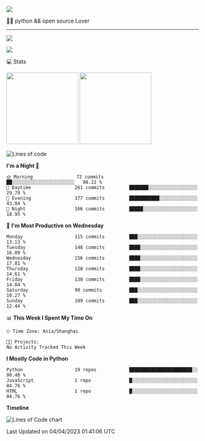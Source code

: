 [![](https://readme-typing-svg.demolab.com?font=Fira+Code&lines=你好,+欢迎光临;Hello,+welcome)](https://git.io/typing-svg)

👨‍💻 python && open source Lover

---

![](https://komarev.com/ghpvc/?username=wu-clan)

![](https://count.getloli.com/get/@:wu-clan?theme=asoul)

💻 Stats

<span><img src="https://github-readme-stats.vercel.app/api?username=wu-clan&count_private=true&show_icons=true" height=188/></span>&nbsp;<span><img src="https://github-readme-stats.vercel.app/api/top-langs/?username=wu-clan&layout=compact&langs_count=5card_width=466" height=188/></span>

<!--START_SECTION:waka-->
![Lines of code](https://img.shields.io/badge/From%20Hello%20World%20I%27ve%20Written-460.3%20thousand%20lines%20of%20code-blue)

**I'm a Night 🦉** 

```text
🌞 Morning                72 commits          ██░░░░░░░░░░░░░░░░░░░░░░░   08.22 % 
🌆 Daytime                261 commits         ███████░░░░░░░░░░░░░░░░░░   29.79 % 
🌃 Evening                377 commits         ███████████░░░░░░░░░░░░░░   43.04 % 
🌙 Night                  166 commits         █████░░░░░░░░░░░░░░░░░░░░   18.95 % 
```
📅 **I'm Most Productive on Wednesday** 

```text
Monday                   115 commits         ███░░░░░░░░░░░░░░░░░░░░░░   13.13 % 
Tuesday                  148 commits         ████░░░░░░░░░░░░░░░░░░░░░   16.89 % 
Wednesday                156 commits         ████░░░░░░░░░░░░░░░░░░░░░   17.81 % 
Thursday                 128 commits         ████░░░░░░░░░░░░░░░░░░░░░   14.61 % 
Friday                   130 commits         ████░░░░░░░░░░░░░░░░░░░░░   14.84 % 
Saturday                 90 commits          ███░░░░░░░░░░░░░░░░░░░░░░   10.27 % 
Sunday                   109 commits         ███░░░░░░░░░░░░░░░░░░░░░░   12.44 % 
```


📊 **This Week I Spent My Time On** 

```text
🕑︎ Time Zone: Asia/Shanghai

🐱‍💻 Projects: 
No Activity Tracked This Week
```

**I Mostly Code in Python** 

```text
Python                   19 repos            ███████████████████████░░   90.48 % 
JavaScript               1 repo              █░░░░░░░░░░░░░░░░░░░░░░░░   04.76 % 
HTML                     1 repo              █░░░░░░░░░░░░░░░░░░░░░░░░   04.76 % 
```



**Timeline**

![Lines of Code chart](https://raw.githubusercontent.com/wu-clan/wu-clan/main/assets/bar_graph.png)


 Last Updated on 04/04/2023 01:41:06 UTC
<!--END_SECTION:waka-->
